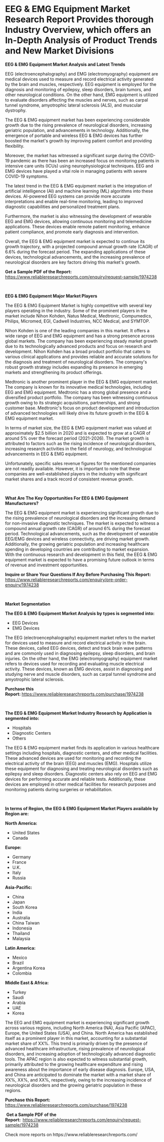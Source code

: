 <p><h1>EEG & EMG Equipment Market Research Report Provides thorough Industry Overview, which offers an In-Depth Analysis of Product Trends and New Market Divisions</h1></p><p><strong>EEG & EMG Equipment Market Analysis and Latest Trends</strong></p>
<p><p>EEG (electroencephalography) and EMG (electromyography) equipment are medical devices used to measure and record electrical activity generated by the brain and muscles, respectively. EEG equipment is employed for the diagnosis and monitoring of epilepsy, sleep disorders, brain tumors, and other neurological conditions. On the other hand, EMG equipment is utilized to evaluate disorders affecting the muscles and nerves, such as carpal tunnel syndrome, amyotrophic lateral sclerosis (ALS), and muscular dystrophy.</p><p>The EEG & EMG equipment market has been experiencing considerable growth due to the rising prevalence of neurological disorders, increasing geriatric population, and advancements in technology. Additionally, the emergence of portable and wireless EEG & EMG devices has further boosted the market's growth by improving patient comfort and providing flexibility.</p><p>Moreover, the market has witnessed a significant surge during the COVID-19 pandemic as there has been an increased focus on monitoring patients in intensive care units (ICUs) using neurophysiological techniques. EEG and EMG devices have played a vital role in managing patients with severe COVID-19 symptoms.</p><p>The latest trend in the EEG & EMG equipment market is the integration of artificial intelligence (AI) and machine learning (ML) algorithms into these devices. AI-powered EEG systems can provide more accurate interpretations and enable real-time monitoring, leading to improved diagnostic capabilities and personalized treatment plans.</p><p>Furthermore, the market is also witnessing the development of wearable EEG and EMG devices, allowing continuous monitoring and telemedicine applications. These devices enable remote patient monitoring, enhance patient compliance, and promote early diagnosis and intervention.</p><p>Overall, the EEG & EMG equipment market is expected to continue its growth trajectory, with a projected compound annual growth rate (CAGR) of 6.6% during the forecast period. The expanding applications of these devices, technological advancements, and the increasing prevalence of neurological disorders are key factors driving this market's growth.</p></p>
<p><strong>Get a Sample PDF of the Report:&nbsp;</strong> <a href="https://www.reliableresearchreports.com/enquiry/request-sample/1974238">https://www.reliableresearchreports.com/enquiry/request-sample/1974238</a></p>
<p>&nbsp;</p>
<p><strong>EEG & EMG Equipment Major Market Players</strong></p>
<p><p>The EEG & EMG Equipment Market is highly competitive with several key players operating in the industry. Some of the prominent players in the market include Nihon Kohden, Natus Medical, Medtronic, Compumedics, Philips, Micromed, EGI, Cadwell Industries, NCC Medical, and SYMTOP.</p><p>Nihon Kohden is one of the leading companies in this market. It offers a wide range of EEG and EMG equipment and has a strong presence across global markets. The company has been experiencing steady market growth due to its technologically advanced products and focus on research and development. Nihon Kohden has a broad product portfolio that caters to various clinical applications and provides reliable and accurate solutions for the diagnosis and treatment of neurological disorders. The company's robust growth strategy includes expanding its presence in emerging markets and strengthening its product offerings.</p><p>Medtronic is another prominent player in the EEG & EMG equipment market. The company is known for its innovative medical technologies, including EEG and EMG equipment. Medtronic has a strong global presence and a diversified product portfolio. The company has been witnessing continuous growth owing to its strategic acquisitions, partnerships, and strong customer base. Medtronic's focus on product development and introduction of advanced technologies will likely drive its future growth in the EEG & EMG equipment market.</p><p>In terms of market size, the EEG & EMG equipment market was valued at approximately $2.5 billion in 2020 and is expected to grow at a CAGR of around 5% over the forecast period (2021-2026). The market growth is attributed to factors such as the rising incidence of neurological disorders, increasing research activities in the field of neurology, and technological advancements in EEG & EMG equipment.</p><p>Unfortunately, specific sales revenue figures for the mentioned companies are not readily available. However, it is important to note that these companies are well-established players in the industry with significant market shares and a track record of consistent revenue growth.</p></p>
<p>&nbsp;</p>
<p><strong>What Are The Key Opportunities For EEG & EMG Equipment Manufacturers?</strong></p>
<p><p>The EEG & EMG equipment market is experiencing significant growth due to the rising prevalence of neurological disorders and the increasing demand for non-invasive diagnostic techniques. The market is expected to witness a compound annual growth rate (CAGR) of around 6% during the forecast period. Technological advancements, such as the development of wearable EEG/EMG devices and wireless connectivity, are driving market growth. Additionally, the growing geriatric population and increasing healthcare spending in developing countries are contributing to market expansion. With the continuous research and development in this field, the EEG & EMG equipment market is expected to have a promising future outlook in terms of revenue and investment opportunities.</p></p>
<p><strong>Inquire or Share Your Questions If Any Before Purchasing This Report:</strong> <a href="https://www.reliableresearchreports.com/enquiry/pre-order-enquiry/1974238">https://www.reliableresearchreports.com/enquiry/pre-order-enquiry/1974238</a></p>
<p>&nbsp;</p>
<p><strong>Market Segmentation</strong></p>
<p><strong>The EEG & EMG Equipment Market Analysis by types is segmented into:</strong></p>
<p><ul><li>EEG Devices</li><li>EMG Devices</li></ul></p>
<p><p>The EEG (electroencephalography) equipment market refers to the market for devices used to measure and record electrical activity in the brain. These devices, called EEG devices, detect and track brain wave patterns and are commonly used in diagnosing epilepsy, sleep disorders, and brain injuries. On the other hand, the EMG (electromyography) equipment market refers to devices used for recording and evaluating muscle electrical activity. These devices, known as EMG devices, assist in diagnosing and studying nerve and muscle disorders, such as carpal tunnel syndrome and amyotrophic lateral sclerosis.</p></p>
<p><strong>Purchase this Report:&nbsp;</strong><a href="https://www.reliableresearchreports.com/purchase/1974238">https://www.reliableresearchreports.com/purchase/1974238</a></p>
<p>&nbsp;</p>
<p><strong>The EEG & EMG Equipment Market Industry Research by Application is segmented into:</strong></p>
<p><ul><li>Hospitals</li><li>Diagnostic Centers</li><li>Others</li></ul></p>
<p><p>The EEG & EMG equipment market finds its application in various healthcare settings including hospitals, diagnostic centers, and other medical facilities. These advanced devices are used for monitoring and recording the electrical activity of the brain (EEG) and muscles (EMG). Hospitals utilize these equipment for diagnosing and treating neurological disorders such as epilepsy and sleep disorders. Diagnostic centers also rely on EEG and EMG devices for performing accurate and reliable tests. Additionally, these devices are employed in other medical facilities for research purposes and monitoring patients during surgeries or rehabilitation.</p></p>
<p>&nbsp;</p>
<p><strong>In terms of Region, the EEG & EMG Equipment Market Players available by Region are:</strong></p>
<p>
    <p> <strong> North America: </strong>
        <ul>
            <li>United States</li>
            <li>Canada</li>
        </ul>
        </p> 
    <p> <strong> Europe: </strong>
        <ul>
            <li>Germany</li>
            <li>France</li>
            <li>U.K.</li>
            <li>Italy</li>
            <li>Russia</li>
        </ul>
        </p> 
    <p> <strong> Asia-Pacific: </strong>
        <ul>
            <li>China</li>
            <li>Japan</li>
            <li>South Korea</li>
            <li>India</li>
            <li>Australia</li>
            <li>China Taiwan</li>
            <li>Indonesia</li>
            <li>Thailand</li>
            <li>Malaysia</li>
        </ul>
        </p> 
    <p> <strong> Latin America: </strong>
        <ul>
            <li>Mexico</li>
            <li>Brazil</li>
            <li>Argentina Korea</li>
            <li>Colombia</li>
        </ul>
        </p> 
    <p> <strong> Middle East & Africa: </strong>
        <ul>
            <li>Turkey</li>
            <li>Saudi</li>
            <li>Arabia</li>
            <li>UAE</li>
            <li>Korea</li>
        </ul>
    </p>
    </p>
<p><p>The EEG and EMG equipment market is experiencing significant growth across various regions, including North America (NA), Asia Pacific (APAC), Europe, the United States (USA), and China. North America has established itself as a prominent player in this market, accounting for a substantial market share of XX%. This trend is primarily driven by the presence of advanced healthcare infrastructure, rising prevalence of neurological disorders, and increasing adoption of technologically advanced diagnostic tools. The APAC region is also expected to witness substantial growth, primarily attributed to the growing healthcare expenditure and rising awareness about the importance of early disease diagnosis. Europe, USA, and China are anticipated to dominate the market with a market share of XX%, XX%, and XX%, respectively, owing to the increasing incidence of neurological disorders and the growing geriatric population in these regions.</p></p>
<p><strong>Purchase this Report: </strong><a href="https://www.reliableresearchreports.com/purchase/1974238">https://www.reliableresearchreports.com/purchase/1974238</a></p>
<p>&nbsp;<strong>Get a Sample PDF of the Report:&nbsp;&nbsp;</strong><a href="https://www.reliableresearchreports.com/enquiry/request-sample/1974238">https://www.reliableresearchreports.com/enquiry/request-sample/1974238</a></p>
<p><strong></strong></p>
<p>Check more reports on https://www.reliableresearchreports.com/</p>